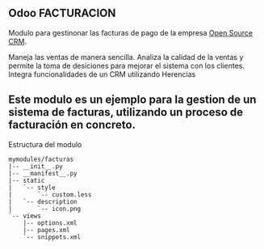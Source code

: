 Odoo FACTURACION
--------

Modulo para gestinonar las facturas de pago de la empresa
<a href="https://www.odoo.com/page/crm">Open Source CRM</a>.

Maneja las ventas de manera sencilla. Analiza la calidad de la ventas
y permite la toma de desiciones para mejorar el sistema con los clientes.
Integra funcionalidades de un CRM utilizando Herencias

Este modulo es un ejemplo para la gestion de un sistema de facturas,
utilizando un proceso de facturación en concreto.
--------------------------------------

Estructura del modulo

    mymodules/facturas
    |-- __init__.py
    |-- __manifest__.py
    |-- static
    |   `-- style
    |       `-- custom.less
    |   `-- description
    |       `-- icon.png
    `-- views
        |-- options.xml
        |-- pages.xml
        `-- snippets.xml
